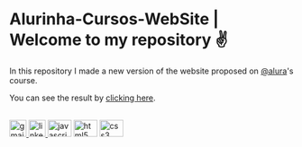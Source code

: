 <h1>Alurinha-Cursos-WebSite | Welcome to my repository ✌</h1>

<p align="justify">In this repository I made a new version of the website proposed on <a href="https://github.com/alura">@alura</a>'s course.</p>
<p> You can see the result by <a href="https://guilherme-mattos-conde.github.io/Alurinha-Cursos-WebSite/">clicking here</a>.</p>

<br/>
<div align="left">
  <a href="mailto:guimattos205@gmail.com" target="blank">
    <img src="https://img.shields.io/static/v1?message=Gmail&logo=gmail&label=&color=EA4335&logoColor=white&labelColor=&style=for-the-badge" height="30" alt="gmail logo"  />
  </a>
  <a href="https://www.linkedin.com/in/guilherme-mattos-conde/" target="blank">
    <img src="https://img.shields.io/static/v1?message=Linkedin&logo=linkedin&label=&color=0A66C2&logoColor=white&labelColor=&style=for-the-badge" height="30"  alt="linkedin logo"/>
  </a>
  <img src="https://cdn.jsdelivr.net/gh/devicons/devicon/icons/javascript/javascript-plain.svg" height="30" width="42" alt="javascript logo"/>
  <img src="https://cdn.jsdelivr.net/gh/devicons/devicon/icons/html5/html5-plain.svg" height="30" width="42" alt="html5 logo"/>
  <img src="https://cdn.jsdelivr.net/gh/devicons/devicon/icons/css3/css3-plain.svg" height="30" width="42" alt="css3 logo"/>
</div>
